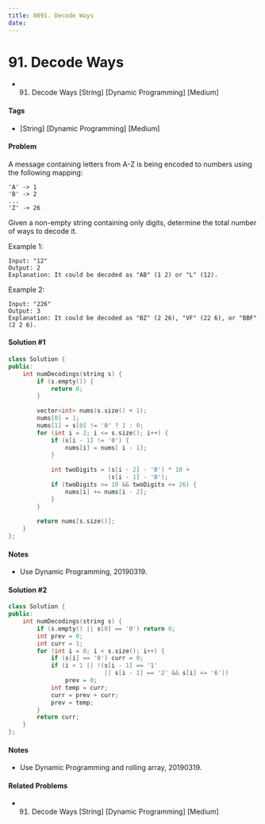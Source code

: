 ```yaml
---
title: 0091. Decode Ways
date: 
---
```


# 91. Decode Ways
- 91. Decode Ways [String] [Dynamic Programming] [Medium]

#### Tags
- [String] [Dynamic Programming] [Medium]

#### Problem
A message containing letters from A-Z is being encoded to numbers using the following mapping:

    'A' -> 1
    'B' -> 2
    ...
    'Z' -> 26

Given a non-empty string containing only digits, determine the total number of ways to decode it.

Example 1:

    Input: "12"
    Output: 2
    Explanation: It could be decoded as "AB" (1 2) or "L" (12).

Example 2:

    Input: "226"
    Output: 3
    Explanation: It could be decoded as "BZ" (2 26), "VF" (22 6), or "BBF" (2 2 6).

#### Solution #1
``` C++
class Solution {
public:
    int numDecodings(string s) {
        if (s.empty()) {
            return 0;
        }
        
        vector<int> nums(s.size() + 1);
        nums[0] = 1;
        nums[1] = s[0] != '0' ? 1 : 0;
        for (int i = 2; i <= s.size(); i++) {
            if (s[i - 1] != '0') {
                nums[i] = nums[ i - 1];
            }
            
            int twoDigits = (s[i - 2] - '0') * 10 + 
                            (s[i - 1] - '0');
            if (twoDigits >= 10 && twoDigits <= 26) {
                nums[i] += nums[i - 2];
            }
        }
        
        return nums[s.size()];
    }
};
```

#### Notes
- Use Dynamic Programming, 20190319.

#### Solution #2
``` C++
class Solution {
public:
    int numDecodings(string s) {
        if (s.empty() || s[0] == '0') return 0;
        int prev = 0;
        int curr = 1;
        for (int i = 0; i < s.size(); i++) {
            if (s[i] == '0') curr = 0;
            if (i < 1 || !(s[i - 1] == '1'
                           || s[i - 1] == '2' && s[i] <= '6'))
                prev = 0;
            int temp = curr;
            curr = prev + curr;
            prev = temp;
        }
        return curr;
    }
};
```

#### Notes
- Use Dynamic Programming and rolling array, 20190319.

#### Related Problems
- 91. Decode Ways [String] [Dynamic Programming] [Medium]
